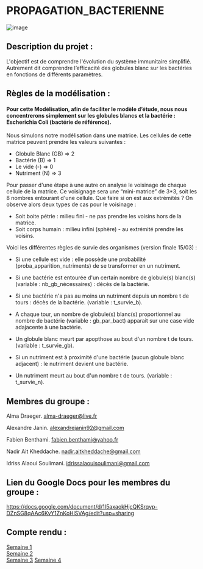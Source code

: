 # PROPAGATION_BACTERIENNE

![image](https://www.aquaportail.com/pictures1309/bacteria-bacteries-virus.jpg)  
  
  
## Description du projet : ##

L'objectif est de comprendre l'évolution du système immunitaire simplifié.
Autrement dit comprendre l’efficacité des globules blanc sur les bactéries en fonctions de différents paramètres.
  
  
  
## Règles de la modélisation : ##  
#### Pour cette Modélisation, afin de faciliter le modèle d’étude, nous nous concentrerons simplement sur les globules blancs et la bactérie : Escherichia Coli (bactérie de référence).
  
Nous simulons notre modélisation dans une matrice. Les cellules de cette matrice peuvent prendre les valeurs suivantes :
+ Globule Blanc (GB) => 2
+ Bactérie (B) => 1
+ Le vide (-) => 0
+ Nutriment (N) => 3
  
  
  
Pour passer d'une étape à une autre on analyse le voisinage de chaque cellule de la matrice. Ce voisignage sera une “mini-matrice” de 3*3, soit les 8 nombres entourant d'une cellule.
Que faire si on est aux extrémités ? On observe alors deux types de cas pour le voisinage :
* Soit boite pétrie : milieu fini - ne pas prendre les voisins hors de la matrice.
* Soit corps humain : milieu infini (sphère) - au extrémité prendre les voisins. 
  
  
  
Voici les différentes règles de survie des organismes (version finale 15/03) :
+ Si une cellule est vide : elle possède une probabilité (proba_apparition_nutriments) de se transformer en un nutriment.
 
+ Si une bactérie est entourée d'un certain nombre de globule(s) blanc(s) (variable : nb_gb_nécessaires) : décès de la bactérie.
+ Si une bactérie n'a pas au moins un nutriment depuis un nombre t de tours : décès de la bactérie. (variable : t_survie_b).
  
+ A chaque tour, un nombre de globule(s) blanc(s) proportionnel au nombre de bactérie (variable : gb_par_bact) apparait sur une case vide adajacente à une bactérie.
+ Un globule blanc meurt par apopthose au bout d'un nombre t de tours. (variable : t_survie_gb).

+ Si un nutriment est à proximité d'une bactérie (aucun globule blanc adjacent) : le nutriment devient une bactérie.
+ Un nutriment meurt au bout d'un nombre t de tours. (variable : t_survie_n).


  
  
## Membres du groupe : ##
  
Alma Draeger.
alma-draeger@live.fr

Alexandre Janin.
alexandrejanin92@gmail.com

Fabien Benthami.
fabien.benthami@yahoo.fr

Nadir Ait Kheddache.
nadir.aitkheddache@gmail.com

Idriss Alaoui Soulimani.
idrissalaouisoulimani@gmail.com
  
  
## Lien du Google Docs pour les membres du groupe : ##

<https://docs.google.com/document/d/1I5axaokHjcQKSrqvp-DZnSG8qAAc6KvY1ZnKoHlSVAg/edit?usp=sharing>
  
  
  
## Compte rendu : ##

[Semaine 1](https://are00dynamic-2018.github.io/PROPAGATION_BACTERIENNE/Semaine1)  
[Semaine 2](https://are00dynamic-2018.github.io/PROPAGATION_BACTERIENNE/Semaine2)  
[Semaine 3](https://are00dynamic-2018.github.io/PROPAGATION_BACTERIENNE/Semaine3)
[Semaine 4](https://are00dynamic-2018.github.io/PROPAGATION_BACTERIENNE/Semaine4)
